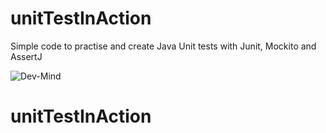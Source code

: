 # unitTestInAction

Simple code to practise and create Java Unit tests with Junit, Mockito and AssertJ

![Dev-Mind](https://www.dev-mind.fr/img/logo/logo_1500.png)
# unitTestInAction
